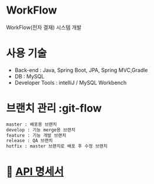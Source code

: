 # WorkFlow 
WorkFlow(전자 결재) 시스템 개발

# 사용 기술
- Back-end : Java, Spring Boot, JPA, Spring MVC,Gradle
- DB : MySQL
- Developer Tools : intelliJ / MySQL Workbench

# 브랜치 관리 :git-flow
```sh
master : 배포용 브랜치
develop : 기능 merge용 브랜치
feature : 기능 개발 브랜치
release : QA 브랜치
hotfix : master 브랜치로 배포 후 수정 브랜치
```

# 📃 [API 명세서](https://github.com/CJIHEE/WF-refactoring/wiki/%F0%9F%93%83-API-%EB%AA%85%EC%84%B8%EC%84%9C)



